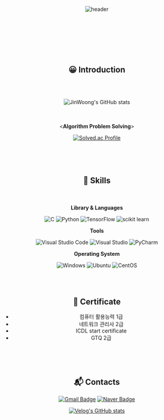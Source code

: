 <div align=center>

![header](https://capsule-render.vercel.app/api?type=Cylinder&color=auto&height=100&section=header&text=Hello,%20I'm%20Kim%20Jin%20Woong&fontSize=50)

<br/>


<br/><br/><br/><br/>

## 😀 Introduction





<br/><br/>



![JinWoong's GitHub stats](https://github-readme-stats.vercel.app/api?username=KJirung&show_icons=true&theme=merko)

<br/><br/>
<**Algorithm Problem Solving**>

[![Solved.ac Profile](http://mazassumnida.wtf/api/v2/generate_badge?boj=dnddl9456)](https://solved.ac/dnddl9456/)

<br/><br/><br/>

## 💪 Skills 

<br/><br/>
**Library & Languages**


![C](https://img.shields.io/badge/C-A8B9CC.svg?&style=for-the-badge&logo=C&logoColor=white)
![Python](https://img.shields.io/badge/Python-3776AB.svg?&style=for-the-badge&logo=Python&logoColor=white)
![TensorFlow](https://img.shields.io/badge/TensorFlow-FF6F00.svg?&style=for-the-badge&logo=Tensorflow&logoColor=white)
![scikit learn](https://img.shields.io/badge/scikit-learn-F7931E.svg?&style=for-the-badge&logo=scikit%20learn&logoColor=white)



**Tools**

![Visual Studio Code](https://img.shields.io/badge/Visual%20Studio%20Code-007ACC.svg?&style=for-the-badge&logo=Visual%20Studio%20Code&logoColor=white)
![Visual Studio](https://img.shields.io/badge/Visual%20Studio-5C2D91.svg?&style=for-the-badge&logo=Visual%20Studio&logoColor=white)
![PyCharm](https://img.shields.io/badge/PyCharm-000000.svg?&style=for-the-badge&logo=PyCharm&logoColor=white)


**Operating System**

![Windows](https://img.shields.io/badge/Windows-0078D4.svg?&style=for-the-badge&logo=Windows&logoColor=white)
![Ubuntu](https://img.shields.io/badge/Ubuntu-E95420.svg?&style=for-the-badge&logo=Ubuntu&logoColor=white)
![CentOS](https://img.shields.io/badge/CentOS-262577.svg?&style=for-the-badge&logo=CentOS&logoColor=white)

<br/><br/>

## 📑 Certificate

- 컴퓨터 활용능력 1급
- 네트워크 관리사 2급
- ICDL start certificate
- GTQ 2급

<br/><br/><br/>

## :mailbox_with_mail: Contacts
[![Gmail Badge](https://img.shields.io/badge/Gmail-d14836?style=flat-square&logo=Gmail&logoColor=white&link=mailto:jukpa0610@gmail.com)](mailto:jukpa0610@gmail.com)
[![Naver Badge](https://img.shields.io/badge/Naver-03C75A?style=flat-square&logo=Naver&logoColor=white&link=mailto:dnddl9456@naver.com)](mailto:dnddl9456@naver.com)

[![Velog's GitHub stats](https://velog-readme-stats.vercel.app/api/badge?name=JinWoong)](https://velog.io/@dnddl9456)

</div>

